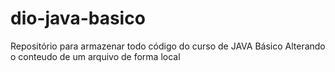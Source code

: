 # dio-java-basico
Repositório para armazenar todo código do curso de JAVA Básico
Alterando o conteudo de um arquivo de forma local